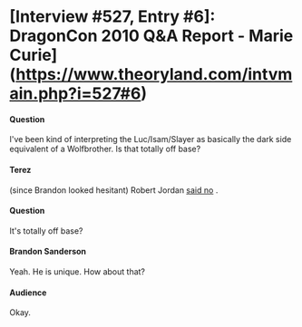 # [Interview #527, Entry #6]: DragonCon 2010 Q&A Report - Marie Curie](https://www.theoryland.com/intvmain.php?i=527#6)

#### Question

I've been kind of interpreting the Luc/Isam/Slayer as basically the dark side equivalent of a Wolfbrother. Is that totally off base?

#### Terez

(since Brandon looked hesitant) Robert Jordan
[said no](http://www.theoryland.com/intvmain.php?i=186#40)
.

#### Question

It's totally off base?

#### Brandon Sanderson

Yeah. He is unique. How about that?

#### Audience

Okay.

